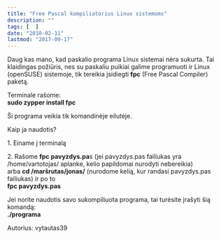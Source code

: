 ```yaml
---
title: "Free Pascal kompiliatorius Linux sistemoms"
description: ""
tags: [  ]
date: "2010-02-11"
lastmod: "2017-09-17"
---
```

Daug kas mano, kad paskalio programa Linux sistemai nėra sukurta. Tai klaidingas požiūris, nes su paskaliu puikiai galime programuoti ir Linux (openSUSE) sistemoje, tik tereikia įsidiegti **fpc** (Free Pascal Compiler) paketą.

Terminale rašome:  
**sudo zypper install fpc**  
  
Ši programa veikia tik komandinėje eilutėje.  
  
Kaip ja naudotis?

1\. Einame į terminalą

2\. Rašome **fpc pavyzdys.pa**s (jei pavyzdys.pas failiukas yra /home/vartotojas/ aplanke, kelio papildomai nurodyti nebereikia)  
arba **cd /maršrutas/jonas/** (nurodome kelią, kur randasi pavyzdys.pas failiukas) ir po to  
**fpc pavyzdys.pas**  
  
Jei norite naudotis savo sukompiliuota programa, tai turėsite įrašyti šią komandą:  
**./programa**

Autorius: vytautas39
